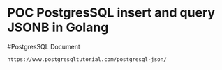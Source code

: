 # POC PostgresSQL insert and query JSONB in Golang

#PostgresSQL Document 
```
https://www.postgresqltutorial.com/postgresql-json/
```
